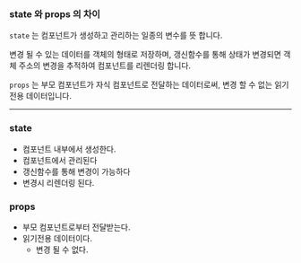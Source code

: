 ### state 와 props 의 차이

`state` 는 컴포넌트가 생성하고 관리하는 일종의 변수를 뜻 합니다. 

변경 될 수 있는 데이터를 객체의 형태로 저장하며, 갱신함수를 통해 상태가 변경되면 객체 주소의 변경을 추적하여 컴포넌트를 리렌더링 합니다.

`props` 는 부모 컴포넌트가 자식 컴포넌트로 전달하는 데이터로써, 변경 할 수 없는 읽기 전용 데이터입니다.

---

### state
- 컴포넌트 내부에서 생성한다.
- 컴포넌트에서 관리된다
- 갱신함수를 통해 변경이 가능하다
- 변경시 리렌더링 된다.

### props
- 부모 컴포넌트로부터 전달받는다.
- 읽기전용 데이터이다.
  - 변경 될 수 없다.
